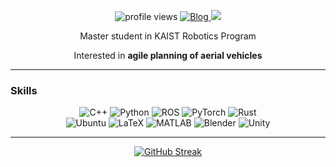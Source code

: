 <p align="center">
  <img src="https://komarev.com/ghpvc/?username=ChanJoon&color=04C1E2&style=for-the-badge" alt="profile views"/>
  <a href="https://chanjoon.github.io/">
    <img src="https://img.shields.io/badge/Blog-black?style=for-the-badge&logo=github&logoColor=white" alt="Blog"/>
  </a>
  <a herf="https://chanjoon.github.io/assets/Chanjoon_Park_CV_2505.pdf">
    <img src="https://img.shields.io/badge/CV-green?logo=readthedocs&style=for-the-badge&logoColor=white">
  </a>
</p>

<p align="center">Master student in KAIST Robotics Program</h2>
<p align="center">Interested in <strong>agile planning of aerial vehicles</strong></p>

---

### Skills

<p align="center">
  <img src="https://img.shields.io/badge/C++-00599C?style=plastic&logo=cplusplus&logoColor=white" alt="C++"/>
  <img src="https://img.shields.io/badge/Python-3776AB?style=plastic&logo=python&logoColor=white" alt="Python"/>
  <img src="https://img.shields.io/badge/ROS-22314E?style=plastic&logo=ros&logoColor=white" alt="ROS"/>
  <img src="https://img.shields.io/badge/PyTorch-EE4C2C?style=plastic&logo=pytorch&logoColor=white" alt="PyTorch"/>
  <img src="https://img.shields.io/badge/Rust-000000?style=plastic&logo=rust&logoColor=white" alt="Rust"/>
  <br/>
  <img src="https://img.shields.io/badge/Ubuntu-E95420?style=plastic&logo=ubuntu&logoColor=white" alt="Ubuntu"/>
  <img src="https://img.shields.io/badge/LaTeX-008080?style=plastic&logo=latex&logoColor=white" alt="LaTeX"/>
  <img src="https://img.shields.io/badge/MATLAB-FF452F?style=plastic&logo=mathworks&logoColor=white" alt="MATLAB"/>
  <img src="https://img.shields.io/badge/Blender-F5792A?style=plastic&logo=blender&logoColor=white" alt="Blender"/>
  <img src="https://img.shields.io/badge/Unity-000000?style=plastic&logo=unity&logoColor=white" alt="Unity"/>
</p>

---

<p align="center">
  <a href="https://git.io/streak-stats">
    <img src="https://streak-stats.demolab.com?user=ChanJoon&theme=black-ice&hide_border=true&mode=weekly" alt="GitHub Streak"/>
  </a>
</p>
